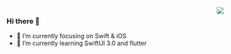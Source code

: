 <img align="right" src="https://github-readme-stats.vercel.app/api?username=foxsin10&show_icons=true&icon_color=CE1D2D&text_color=718096&bg_color=00000000&hide_title=true&hide_border=true" />

### Hi there 👋

- 🔭 I’m currently focusing on Swift & iOS
- 🌱 I’m currently learning SwiftUI 3.0 and flutter
